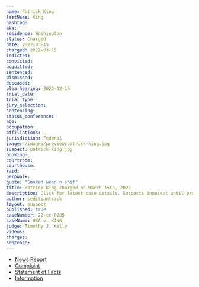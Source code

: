 ```yaml
---
name: Patrick King
lastName: King
hashtag:
aka:
residence: Washington
status: Charged
date: 2022-03-15
charged: 2022-03-15
indicted:
convicted:
acquitted:
sentenced:
dismissed:
deceased:
plea_hearing: 2023-02-16
trial_date:
trial_type:
jury_selection:
sentencing:
status_conference:
age:
occupation:
affiliations:
jurisdiction: Federal
image: /images/preview/patrick-king.jpg
suspect: patrick-king.jpg
booking:
courtroom:
courthouse:
raid:
perpwalk:
quote: "Smoked weed n shit"
title: Patrick King charged on March 15th, 2022
description: Click for latest case details. Suspects innocent until proven guilty.
author: seditiontrack
layout: suspect
published: true
caseNumber: 22-cr-0205
caseName: USA v. KING
judge: Timothy J. Kelly
videos:
charges:
sentence:
---
```

- [News Report](https://www.msn.com/en-us/news/crime/fbi-uses-online-records-to-catch-mount-vernon-men-who-smoked-weed-during-capitol-riots/ar-AAVDP00)
- [Complaint](https://www.justice.gov/usao-dc/case-multi-defendant/file/1488261/download)
- [Statement of Facts](https://www.justice.gov/usao-dc/case-multi-defendant/file/1488266/download)
- [Information](https://extremism.gwu.edu/sites/g/files/zaxdzs2191/f/Brian%20Jones%20and%20Patrick%20King%20Information.pdf)
